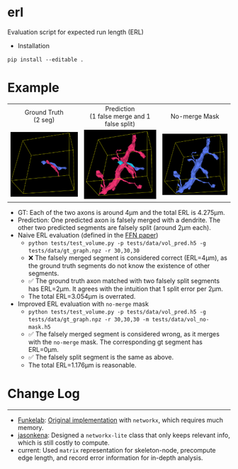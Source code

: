 # erl
Evaluation script for expected run length (ERL)


- Installation
```
pip install --editable .
```

# Example
<table>
  <tr align=center>
    <td>Ground Truth<br/> (2 seg)</td><td>Prediction<br/> (1 false merge and 1 false split)</td><td>No-merge Mask</td>
  </tr>
  <tr>
    <td> <img src="tests/figure/test_gt.png" width = 360px></td>
    <td><img src="tests/figure/test_pred.png" width = 360px></td>
    <td><img src="tests/figure/test_mask.png" width = 360px></td>
  </tr>
</table>


- GT: Each of the two axons is around 4&mu;m and the total ERL is 4.275&mu;m.
- Prediction: One predicted axon is falsely merged with a dendrite. The other two predicted segments are falsely split (around 2&mu;m each).
- Naive ERL evaluation (defined in the [FFN paper](https://www.nature.com/articles/s41592-018-0049-4))
  - `python tests/test_volume.py -p tests/data/vol_pred.h5 -g tests/data/gt_graph.npz -r 30,30,30`
  - ❌ The falsely merged segment is considered correct (ERL=4&mu;m), as the ground truth segments do not know the existence of other segments.
  - ✅ The ground truth axon matched with two falsely split segments has ERL=2&mu;m. It agrees with the intuition that 1 split error per 2&mu;m.
  - The total ERL=3.054&mu;m is overrated.
- Improved ERL evaluation with `no-merge` mask
  - `python tests/test_volume.py -p tests/data/vol_pred.h5 -g tests/data/gt_graph.npz -r 30,30,30 -m tests/data/vol_no-mask.h5`
  - ✅ The falsely merged segment is considered wrong, as it merges with the `no-merge` mask. The corresponding gt segment has ERL=0&mu;m.
  - ✅ The falsely split segment is the same as above.
  - The total ERL=1.176&mu;m is reasonable.





# Change Log
---
- [Funkelab](https://github.com/funkelab): [Original implementation](https://github.com/funkelab/funlib.evaluate/blob/master/funlib/evaluate/run_length.py) with `networkx`, which requires much memory.
- [jasonkena](https://jasonkena.github.io/): Designed a `networkx-lite` class that only keeps relevant info, which is still costly to compute.
- current: Used `matrix` representation for skeleton-node, precompute edge length, and record error information for in-depth analysis.
